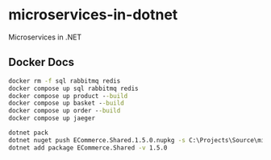 # microservices-in-dotnet
Microservices in .NET

## Docker Docs
``` cmd
docker rm -f sql rabbitmq redis
docker compose up sql rabbitmq redis
docker compose up product --build
docker compose up basket --build
docker compose up order --build
docker compose up jaeger

dotnet pack
dotnet nuget push ECommerce.Shared.1.5.0.nupkg -s C:\Projects\Source\microservices-in-dotnet\local-nuget-packages
dotnet add package ECommerce.Shared -v 1.5.0

```
